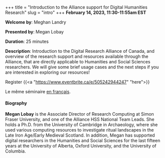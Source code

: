 +++
title = "Introduction to the Alliance support for Digital Humanities Research"
slug = "intro"
+++
**February 14, 2023, 11:30-11:55am EST**

**Welcome by**: Meghan Landry

**Presented by**: Megan Lobay

**Duration**: 25 minutes

**Description**: Introduction to the Digital Research Alliance of Canada, and overview of the research support
and resources available through the Alliance, that are directly applicable to Humanities and Social Sciences
researchers. We will give some brief usage cases and the next steps if you are interested in exploring our
resources!

Register {{<a "https://www.eventbrite.ca/e/505242944247" "here">}}

Le même séminaire [en français](/introfr).

#### Biography

**Megan Lobay** is the Associate Director of Research Computing at Simon Fraser University, and one of the
Alliance HSS National Team Leads. She holds a Ph.D. from the University of Cambridge in Archaeology, where she
used various computing resources to investigate ritual landscapes in the Late Iron Age/Early Medieval
Scotland. In addition, Megan has supported digital researchers in the Humanities and Social Sciences for the
last fifteen years at the University of Alberta, Oxford University, and the University of Columbia.

<!-- {{< vimeo 690948795 >}} -->
<!-- <br> -->

<!-- - [Watch this session on Vimeo](https://vimeo.com/690948795) -->
